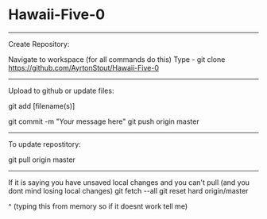 Hawaii-Five-0
=============
_____________________________________
Create Repository:

Navigate to workspace (for all commands do this)
Type - git clone https://github.com/AyrtonStout/Hawaii-Five-0

____________________________________
Upload to github or update files:

git add [filename(s)]

git commit -m "Your message here"
git push origin master

____________________________________
To update repostitory:

git pull origin master


____________________________________
If it is saying you have unsaved local changes and you can't pull (and you dont mind losing local changes)
git fetch --all
git reset hard origin/master

^ (typing this from memory so if it doesnt work tell me)
